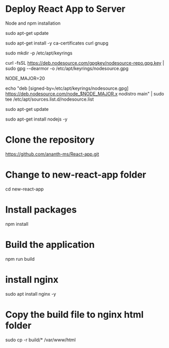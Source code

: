 # Deploy React App to Server

Node and npm installation

sudo apt-get update

sudo apt-get install -y ca-certificates curl gnupg

sudo mkdir -p /etc/apt/keyrings

curl -fsSL https://deb.nodesource.com/gpgkey/nodesource-repo.gpg.key | sudo gpg --dearmor -o /etc/apt/keyrings/nodesource.gpg

NODE_MAJOR=20

echo "deb [signed-by=/etc/apt/keyrings/nodesource.gpg] https://deb.nodesource.com/node_$NODE_MAJOR.x nodistro main" | sudo tee /etc/apt/sources.list.d/nodesource.list

sudo apt-get update

sudo apt-get install nodejs -y

# Clone the repository

https://github.com/ananth-ms/React-app.git

# Change to new-react-app folder

cd new-react-app

# Install packages

npm install

# Build the application

npm run build

# install nginx

sudo apt install nginx -y

# Copy the build file to nginx html folder

sudo cp -r build/* /var/www/html



